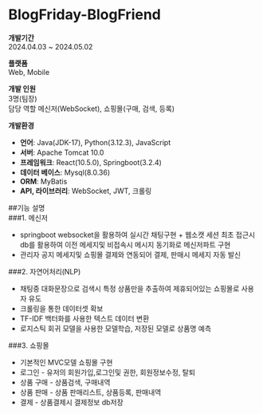 # BlogFriday-BlogFriend  

**개발기간**  
2024.04.03 ~ 2024.05.02  

**플랫폼**  
Web, Mobile  

**개발 인원**  
3명(팀장)  
담당 역할 메신저(WebSocket), 쇼핑몰(구매, 검색, 등록)  

**개발환경**	  

- **언어**:			Java(JDK-17), Python(3.12.3), JavaScript  
- **서버**: 			Apache Tomcat 10.0  
- **프레임워크**:		React(10.5.0), Springboot(3.2.4)  
- **데이터 베이스**:		Mysql(8.0.36)  
- **ORM**:			MyBatis  
- **API, 라이브러리**:		WebSocket, JWT, 크롤링  


##기능 설명  
###1. 메신저   
 - springboot websocket을 활용하여 실시간 채팅구현 + 웹소캣 세션 최초 접근시 db를 활용하여 이전 메세지및 비접속시 메시지 동기화로 메신저파트 구현  
 - 관리자 공지 메세지및 쇼핑몰 결제와 연동되어 결제, 판매시 메세지 자동 발신   

###2. 자연어처리(NLP)   
 - 채팅중 대화문장으로 검색시 특정 상품만을 추출하여 제휴되어있는 쇼핑몰로 사용자 유도  
 - 크롤링을 통한 데이터셋 확보  
 - TF-IDF 백터화를 사용한 텍스트 데이터 변환  
 - 로지스틱 회귀 모델을 사용한 모델학습, 저장된 모델로 상품명 예측  

###3. 쇼핑몰   
 - 기본적인 MVC모델 쇼핑몰 구현  
 - 로그인 - 유저의 회원가입,로그인및 권한, 회원정보수정, 탈퇴  
 - 상품 구매 - 상품검색, 구매내역  
 - 상품 판매 - 상품 판매리스트, 상품등록, 판매내역  
 - 결제 - 상품결제시 결제정보 db저장  
 
